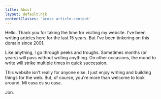 ```yaml
---
title: About
layout: default.njk
contentClasses: 'prose article-content'
---
```

Hello. Thank you for taking the time for visiting my website. I've been writing articles here for the last 15 years. But I've been tinkering on this domain since 2001. 

Like anything, I go through peeks and troughs. Sometimes months (or years) will pass without writing anything. On other occasions, the mood to write will strike multiple times in quick succession.

This website isn't really for anyone else. I just enjoy writing and building things for the web. But, of course, you're more than welcome to look around. Mi casa es su casa.

Jon.